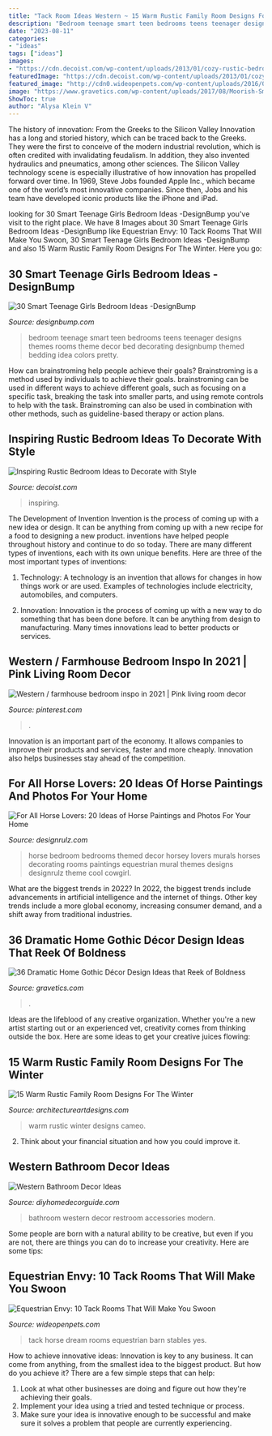 ```yaml
---
title: "Tack Room Ideas Western ~ 15 Warm Rustic Family Room Designs For The Winter"
description: "Bedroom teenage smart teen bedrooms teens teenager designs themes rooms theme decor bed decorating designbump themed bedding idea colors pretty"
date: "2023-08-11"
categories:
- "ideas"
tags: ["ideas"]
images:
- "https://cdn.decoist.com/wp-content/uploads/2013/01/cozy-rustic-bedroom-design.jpg"
featuredImage: "https://cdn.decoist.com/wp-content/uploads/2013/01/cozy-rustic-bedroom-design.jpg"
featured_image: "http://cdn0.wideopenpets.com/wp-content/uploads/2016/04/tack-room-9.jpg"
image: "https://www.gravetics.com/wp-content/uploads/2017/08/Moorish-Smoking-Room-The-Worsham-Rockefeller-House..jpg"
ShowToc: true
author: "Alysa Klein V"
---
```



The history of innovation: From the Greeks to the Silicon Valley
Innovation has a long and storied history, which can be traced back to the Greeks. They were the first to conceive of the modern industrial revolution, which is often credited with invalidating feudalism. In addition, they also invented hydraulics and pneumatics, among other sciences.
The Silicon Valley technology scene is especially illustrative of how innovation has propelled forward over time. In 1969, Steve Jobs founded Apple Inc., which became one of the world’s most innovative companies. Since then, Jobs and his team have developed iconic products like the iPhone and iPad.

	

		
looking for 30 Smart Teenage Girls Bedroom Ideas -DesignBump you've visit to the right place. We have 8 Images about 30 Smart Teenage Girls Bedroom Ideas -DesignBump like Equestrian Envy: 10 Tack Rooms That Will Make You Swoon, 30 Smart Teenage Girls Bedroom Ideas -DesignBump and also 15 Warm Rustic Family Room Designs For The Winter. Here you go:
		
    
## 30 Smart Teenage Girls Bedroom Ideas -DesignBump

<img loading=lazy src="https://designbump.com/wp-content/uploads/2014/09/teenage-girl-bedroom-ideaas-001.jpg" onerror="this.onerror=null;this.src='https://tse1.mm.bing.net/th?id=OIP.4aZx-bPiIiCxly4GXmscaQHaJ2&amp;pid=15.1';" alt="30 Smart Teenage Girls Bedroom Ideas -DesignBump">

_Source: designbump.com_

>bedroom teenage smart teen bedrooms teens teenager designs themes rooms theme decor bed decorating designbump themed bedding idea colors pretty. 

	

How can brainstroming help people achieve their goals?
Brainstroming is a method used by individuals to achieve their goals. brainstroming can be used in different ways to achieve different goals, such as focusing on a specific task, breaking the task into smaller parts, and using remote controls to help with the task. Brainstroming can also be used in combination with other methods, such as guideline-based therapy or action plans.

    
## Inspiring Rustic Bedroom Ideas To Decorate With Style

<img loading=lazy src="https://cdn.decoist.com/wp-content/uploads/2013/01/cozy-rustic-bedroom-design.jpg" onerror="this.onerror=null;this.src='https://tse1.mm.bing.net/th?id=OIP.txxDn_bJxb5_vQbycHY4eAHaLI&amp;pid=15.1';" alt="Inspiring Rustic Bedroom Ideas to Decorate with Style">

_Source: decoist.com_

>inspiring. 

	

The Development of Invention
Invention is the process of coming up with a new idea or design. It can be anything from coming up with a new recipe for a food to designing a new product. inventions have helped people throughout history and continue to do so today. There are many different types of inventions, each with its own unique benefits. Here are three of the most important types of inventions:
1) Technology: A technology is an invention that allows for changes in how things work or are used. Examples of technologies include electricity, automobiles, and computers.

2) Innovation: Innovation is the process of coming up with a new way to do something that has been done before. It can be anything from design to manufacturing. Many times innovations lead to better products or services.

    
## Western / Farmhouse Bedroom Inspo In 2021 | Pink Living Room Decor

<img loading=lazy src="https://i.pinimg.com/736x/f2/5a/92/f25a9272bc13a1e09f45e4e22c514988.jpg" onerror="this.onerror=null;this.src='https://tse3.mm.bing.net/th?id=OIP.7A2cQB5kH3aamHsJbeqTzAHaNJ&amp;pid=15.1';" alt="Western / farmhouse bedroom inspo in 2021 | Pink living room decor">

_Source: pinterest.com_

>. 

	

Innovation is an important part of the economy. It allows companies to improve their products and services, faster and more cheaply. Innovation also helps businesses stay ahead of the competition. 

    
## For All Horse Lovers: 20 Ideas Of Horse Paintings And Photos For Your Home

<img loading=lazy src="http://cdn.designrulz.com/wp-content/uploads/2015/11/horse-designrulz-4.jpg" onerror="this.onerror=null;this.src='https://tse3.mm.bing.net/th?id=OIP.WM9ooxc349iBhYwkEG9O8wHaI5&amp;pid=15.1';" alt="For All Horse Lovers: 20 Ideas of Horse Paintings and Photos For Your Home">

_Source: designrulz.com_

>horse bedroom bedrooms themed decor horsey lovers murals horses decorating rooms paintings equestrian mural themes designs designrulz theme cool cowgirl. 

	

What are the biggest trends in 2022?
In 2022, the biggest trends include advancements in artificial intelligence and the internet of things. Other key trends include a more global economy, increasing consumer demand, and a shift away from traditional industries.

    
## 36 Dramatic Home Gothic Décor Design Ideas That Reek Of Boldness

<img loading=lazy src="https://www.gravetics.com/wp-content/uploads/2017/08/Moorish-Smoking-Room-The-Worsham-Rockefeller-House..jpg" onerror="this.onerror=null;this.src='https://tse2.mm.bing.net/th?id=OIP.TWURVUeRfVL1EYsaHFzdSAHaJg&amp;pid=15.1';" alt="36 Dramatic Home Gothic Décor Design Ideas that Reek of Boldness">

_Source: gravetics.com_

>. 

	

Ideas are the lifeblood of any creative organization. Whether you're a new artist starting out or an experienced vet, creativity comes from thinking outside the box. Here are some ideas to get your creative juices flowing: 

    
## 15 Warm Rustic Family Room Designs For The Winter

<img loading=lazy src="https://www.architectureartdesigns.com/wp-content/uploads/2014/10/15-Warm-Rustic-Family-Room-Designs-For-The-Winter-15-630x945.jpg" onerror="this.onerror=null;this.src='https://tse4.mm.bing.net/th?id=OIP.ysIJAfRs_RktUHs1Pd-r-QHaLH&amp;pid=15.1';" alt="15 Warm Rustic Family Room Designs For The Winter">

_Source: architectureartdesigns.com_

>warm rustic winter designs cameo. 

	

2. Think about your financial situation and how you could improve it.

    
## Western Bathroom Decor Ideas

<img loading=lazy src="http://diyhomedecorguide.com/wp-content/uploads/2014/05/Western-style-bathroom-ideas.jpg" onerror="this.onerror=null;this.src='https://tse4.mm.bing.net/th?id=OIP.269djVLZbx56mZUK-pPqmQHaLH&amp;pid=15.1';" alt="Western Bathroom Decor Ideas">

_Source: diyhomedecorguide.com_

>bathroom western decor restroom accessories modern. 

	

Some people are born with a natural ability to be creative, but even if you are not, there are things you can do to increase your creativity. Here are some tips:

    
## Equestrian Envy: 10 Tack Rooms That Will Make You Swoon

<img loading=lazy src="http://cdn0.wideopenpets.com/wp-content/uploads/2016/04/tack-room-9.jpg" onerror="this.onerror=null;this.src='https://tse3.mm.bing.net/th?id=OIP.lSa6X-yIwJ7zO1ZOCD-YhQHaJ4&amp;pid=15.1';" alt="Equestrian Envy: 10 Tack Rooms That Will Make You Swoon">

_Source: wideopenpets.com_

>tack horse dream rooms equestrian barn stables yes. 

	

How to achieve innovative ideas:
Innovation is key to any business. It can come from anything, from the smallest idea to the biggest product. But how do you achieve it? There are a few simple steps that can help:
1. Look at what other businesses are doing and figure out how they're achieving their goals.
2. Implement your idea using a tried and tested technique or process.
3. Make sure your idea is innovative enough to be successful and make sure it solves a problem that people are currently experiencing.

